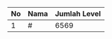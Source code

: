 | No | Nama            | Jumlah Level |
|----|-----------------|--------------|
| 1  | #    |    6569        |
